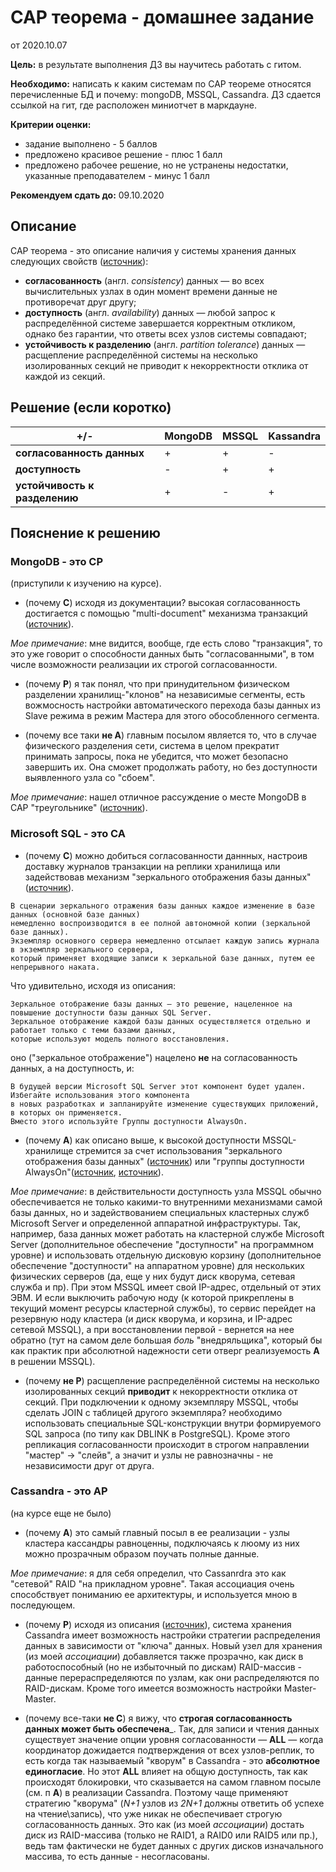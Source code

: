 # CAP теорема - домашнее задание

от 2020.10.07

__Цель:__ в результате выполнения ДЗ вы научитесь работать с гитом.

__Необходимо:__ написать к каким системам по CAP теореме относятся перечисленные БД и почему: mongoDB, MSSQL, Cassandra. ДЗ сдается ссылкой на гит, где расположен миниотчет в маркдауне.

__Критерии оценки:__

- задание выполнено - 5 баллов
- предложено красивое решение - плюс 1 балл
- предложено рабочее решение, но не устранены недостатки, указанные преподавателем - минус 1 балл

__Рекомендуем сдать до:__ 09.10.2020

## Описание

CAP теорема - это описание наличия у системы хранения данных следующих свойств ([источник](https://ru.wikipedia.org/wiki/Теорема_CAP)):

* __согласованность__ (англ. _consistency_) данных — во всех вычислительных узлах в один момент времени данные не противоречат друг другу;
* __доступность__ (англ. _availability_) данных  — любой запрос к распределённой системе завершается корректным откликом, однако без гарантии, что ответы всех узлов системы совпадают;
* __устойчивость к разделению__ (англ. _partition tolerance_) данных — расщепление распределённой системы на несколько изолированных секций не приводит к некорректности отклика от каждой из секций.


## Решение (если коротко)


+/- | MongoDB | MSSQL | Kassandra
------------ | -------------| -------------| -------------
__согласованность данных__ | + | + | -
__доступность__ | - | + | +
__устойчивость к разделению__ | + | - | + | 


## Пояснение к решению

### MongoDB - это CP

(приступили к изучению на курсе). 

- (почему __C__) исходя из документации? высокая согласованность достигается с помощью "multi-document" механизма транзакций ([источник](https://www.mongodb.com/blog/post/multi-document-transactions)). 

_Мое примечание_: мне видится, вообще, где есть слово "транзакция", то это уже говорит о способности данных быть "согласованными", в том числе возможности реализации их строгой согласованности.

- (почему __P__) я так понял, что при принудительном физическом разделении хранилищ-"клонов" на независимые сегменты, есть вожмосность настройки автоматического перехода базы данных из Slave режима в режим Мастера для этого обособленного сегмента.  

- (почему все таки __не A__) главным посылом является то, что в случае физического разделения сети, система в целом прекратит принимать запросы, пока не убедится, что может безопасно завершить их. Она сможет продолжать работу, но без доступности выявленного узла со "сбоем".

_Мое примечание_: нашел отличное рассуждение о месте MongoDB в CAP "треугольнике" ([источник](https://stackoverflow.com/a/44440201)).

### Microsoft SQL - это CA

- (почему __C__) можно добиться согласованности даннных, настроив доставку журналов транзакции на реплики хранилища или задействовав механизм "зеркального отображения базы данных" ([источник](https://docs.microsoft.com/ru-ru/sql/database-engine/database-mirroring/database-mirroring-sql-server?view=sql-server-ver15)).

```text
В сценарии зеркального отражения базы данных каждое изменение в базе данных (основной базе данных) 
немедленно воспроизводится в ее полной автономной копии (зеркальной базе данных). 
Экземпляр основного сервера немедленно отсылает каждую запись журнала в экземпляр зеркального сервера, 
который применяет входящие записи к зеркальной базе данных, путем ее непрерывного наката. 
```

Что удивительно, исходя из описания:

```text
Зеркальное отображение базы данных — это решение, нацеленное на повышение доступности базы данных SQL Server. 
Зеркальное отображение каждой базы данных осуществляется отдельно и работает только с теми базами данных, 
которые используют модель полного восстановления.
```

оно ("зеркальное отображение") нацелено __не__ на согласованность данных, а на доступность, и:

```text
В будущей версии Microsoft SQL Server этот компонент будет удален. Избегайте использования этого компонента 
в новых разработках и запланируйте изменение существующих приложений, в которых он применяется. 
Вместо этого используйте Группы доступности AlwaysOn.
```

- (почему __A__) как описано выше, к высокой доступности MSSQL-хранилище стремится за счет использования "зеркального отображения базы данных" ([источник](https://docs.microsoft.com/ru-ru/sql/database-engine/database-mirroring/database-mirroring-sql-server?view=sql-server-ver15)) или "группы доступности AlwaysOn"([источник](https://docs.microsoft.com/ru-ru/sql/database-engine/availability-groups/windows/overview-of-always-on-availability-groups-sql-server?view=sql-server-ver15), [источник](https://docs.microsoft.com/ru-ru/sql/database-engine/availability-groups/windows/always-on-availability-groups-sql-server?view=sql-server-ver15)). 

_Мое примечание_: в действительности доступность узла MSSQL обычно обеспечивается не только какими-то внутренними механизмами самой базы данных, но и задействованием специальных кластерных служб Microsoft Server и определенной аппаратной инфраструктуры. Так, например, база данных может работать на кластерной службе Microsoft Server (дополнительное обеспечение "доступности" на программном уровне) и использовать отдельную дисковую корзину (дополнительное обеспечение "доступности" на аппаратном уровне) для нескольких физических серверов (да, еще у них будут диск кворума, сетевая служба и пр). При этом MSSQL имеет свой IP-адрес, отдельный от этих ЭВМ. И если выключить рабочую ноду (к которой прикреплены в текущий момент ресурсы кластерной службы), то сервис перейдет на резервную ноду кластера (и диск кворума, и корзина, и IP-адрес сетевой MSSQL), а при восстановлении первой - вернется на нее обратно (тут на самом деле большая _боль_ "внедряльщика", который бы как практик при абсолютной надежности сети отверг реализуемость __A__ в решении MSSQL).  

- (почему __не P__) расщепление распределённой системы на несколько изолированных секций __приводит__ к некорректности отклика от секций. При подключении к одному экземпляру MSSQL, чтобы сделать JOIN с таблицей другого экземпляра? необходимо использовать специальные SQL-конструкции внутри формируемого SQL запроса (по типу как DBLINK в PostgreSQL). Кроме этого репликация согласованности происходит в строгом направлении "мастер" -> "слейв", а значит и узлы не равнозначны - не независимости друг от друга.

### Cassandra - это AP

(на курсе еще не было) 

- (почему __A__) это самый главный посыл в ее реализации - узлы кластера кассандры равноценны, подключаясь к люому из них можно прозрачным образом поучать полные данные. 

_Мое примечание_: я для себя определил, что Cassanrdra это как "сетевой" RAID "на прикладном уровне". Такая ассоциация очень способствует пониманию ее архитектуры, и используется мною в последующем.

- (почему __P__) исходя из описания ([источник](https://habr.com/ru/post/155115/)), система хранения Cassandra имеет возможность настройки стратегии распределения данных в зависимости от "ключа" данных. Новый узел для хранения (из моей _ассоциации_) добавляется также прозрачно, как диск в работоспособный (но не избыточный по дискам) RAID-массив - данные перераспределяются по узлам, как они распределяются по RAID-дискам. Кроме того имеется возможность настройки Master-Master.

- (почему все-таки __не C__) я вижу, что __строгая согласованность данных может быть обеспечена___. Так, для записи и чтения данных существует значение опции уровня согласованности — __ALL__ — когда координатор дожидается подтверждения от всех узлов-реплик, то есть когда так называемый "кворум" в Cassandra - это __абсолютное единогласие__. Но этот __ALL__ влияет на общую доступность, так как происходят блокировки, что сказывается на самом главном посыле (см. п __A__) в реализации Cassandra. Поэтому чаще применяют стратегию "кворума" (_N+1_ узлов из _2N+1_ должны ответить об успехе на чтение\запись), что уже никак не обеспечивает строгую согласованность данных. Это как (из моей _ассоциации_) достать диск из RAID-массива (только не RAID1, а RAID0 или RAID5 или пр.), ведь там фактически не будет данных с других дисков изначального массива, то есть данные - несогласованы.

## 
